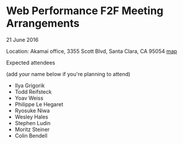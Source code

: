 # Web Performance F2F Meeting Arrangements

21 June 2016

Location: Akamai office,
3355 Scott Blvd, Santa Clara, CA 95054
[map](https://goo.gl/maps/EqDeKE3z6kG2)

Expected attendees

(add your name below if you're planning to attend)

* Ilya Grigorik
* Todd Reifsteck
* Yoav Weiss
* Philippe Le Hegaret
* Ryosuke Niwa
* Wesley Hales
* Stephen Ludin
* Moritz Steiner
* Colin Bendell

